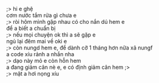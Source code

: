 ;> hi e ghệ<br>
cơm nước tắm rửa gì chưa e<br>
;> ròi hôm mình gặp nhau có cho nắn dú hem e<br>
để a biết a chuẩn bị<br>
;> nếu mọi chuyện ok thì a sẽ gặp e<br>
ngủ lại đêm mai về oki e<br>
;> còn nungd hem e, để dành cỡ 1 tháng hơn nữa xã nungf<br>
a code xíu rảnh a nhắn nha<br>
;> dạo này mỏ e còn hỗn hem<br>
a đang giảm cân nè e, e có định giảm cân hem ;><br>
;> mặt a hơi nọng xíu
